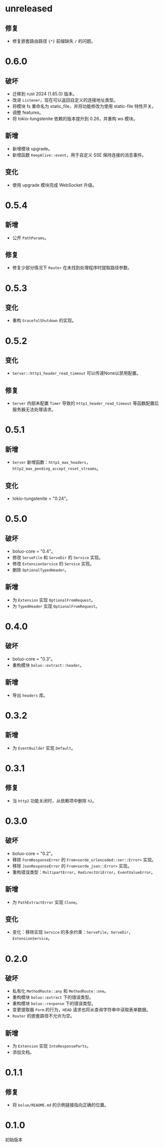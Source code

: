 # unreleased

## 修复

- 修复嵌套路由路径 `{*}` 前缀缺失 `/` 的问题。

# 0.6.0

## 破坏

- 迁移到 rust 2024 (1.85.0) 版本。
- 改进 `Listener`，现在可以返回自定义的连接地址类型。
- 将模块 fs 重命名为 static_file，并将功能修改为使用 static-file 特性开关。
- 调整 features。
- 将 tokio-tungstenite 依赖的版本提升到 0.26，并重构 ws 模块。

## 新增

- 新增模块 upgrade。
- 新增函数 `KeepAlive::event`，用于自定义 SSE 保持连接的消息事件。

## 变化

- 使用 upgrade 模块完成 WebSocket 升级。

# 0.5.4

## 新增

- 公开 `PathParams`。

## 修复

- 修复少部分情况下 `Router` 在未找到处理程序时提取路径参数。

# 0.5.3

## 变化

- 重构 `GracefulShutdown` 的实现。

# 0.5.2

## 变化

- `Server::http1_header_read_timeout` 可以传递None以禁用配置。

## 修复

- `Server` 内部未配置 `Timer` 导致的 `http1_header_read_timeout` 等函数配置后服务器无法处理请求。

# 0.5.1

## 新增

- `Server` 新增函数：`http1_max_headers`，`http2_max_pending_accept_reset_streams`。

## 变化

- tokio-tungstenite = "0.24"。

# 0.5.0

## 破坏

- boluo-core = "0.4"。
- 修改 `ServeFile` 和 `ServeDir` 的 `Service` 实现。
- 修改 `ExtensionService` 的 `Service` 实现。
- 删除 `OptionalTypedHeader`。

## 新增

- 为 `Extension` 实现 `OptionalFromRequest`。
- 为 `TypedHeader` 实现 `OptionalFromRequest`。

# 0.4.0

## 破坏

- boluo-core = "0.3"。
- 重构模块 `boluo::extract::header`。

## 新增

- 导出 `headers` 库。

# 0.3.2

## 新增

- 为 `EventBuilder` 实现 `Default`。

# 0.3.1

## 修复

- 当 `http2` 功能关闭时，从依赖项中删除 `h2`。

# 0.3.0

## 破坏

- boluo-core = "0.2"。
- 移除 `FormResponseError` 的 `From<serde_urlencoded::ser::Error>` 实现。
- 移除 `JsonResponseError` 的 `From<serde_json::Error>` 实现。
- 重构错误类型：`MultipartError`，`RedirectUriError`，`EventValueError`。

## 新增

- 为 `PathExtractError` 实现 `Clone`。

## 变化

- 变化：移除实现 `Service` 的多余约束：`ServeFile`，`ServeDir`，`ExtensionService`。

# 0.2.0

## 破坏

- 私有化 `MethodRoute::any` 和 `MethodRoute::one`。
- 重构模块 `boluo::extract` 下的错误类型。
- 重构模块 `boluo::response` 下的错误类型。
- 变更提取器 `Form` 的行为，`HEAD` 请求也将从查询字符串中读取表单数据。
- `Router` 的嵌套路径不允许为空。

## 新增

- 为 `Extension` 实现 `IntoResponseParts`。
- 添加文档。

# 0.1.1

## 修复

- 将 `boluo/README.md` 的示例链接指向正确的位置。

# 0.1.0

初始版本